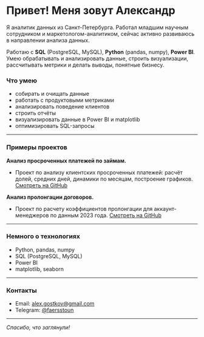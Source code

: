 # Привет! Меня зовут Александр

Я аналитик данных из Санкт-Петербурга. Работал младшим научным сотрудником и маркетологом-аналитиком, сейчас активно развиваюсь в направлении анализа данных.

Работаю с **SQL** (PostgreSQL, MySQL), **Python** (pandas, numpy), **Power BI**. Умею обрабатывать и анализировать данные, строить визуализации, рассчитывать метрики и делать выводы, понятные бизнесу.

### Что умею
- собирать и очищать данные
- работать с продуктовыми метриками
- анализировать поведение клиентов
- строить отчёты
- визуализировать данные в Power BI и matplotlib
- оптимизировать SQL-запросы

---

### Примеры проектов

**Анализ просроченных платежей по займам.**
- Проект по анализу клиентских просроченных платежей: расчёт долей, средних дней, динамики по месяцам, построение графиков.
[Смотреть на GitHub](https://github.com/faerstoun/overdue-payment-analysis)

**Анализ пролонгации договоров.**
- Проект по расчету коэффициентов пролонгации для аккаунт-менеджеров по данным 2023 года.
[Смотреть на GitHub](https://github.com/faerstoun/prolongation-analysis)
---

### Немного о технологиях

- Python, pandas, numpy  
- SQL (PostgreSQL, MySQL)  
- Power BI  
- matplotlib, seaborn  

---

### Контакты

- Email: alex.gostkov@gmail.com  
- Telegram: [@faersstoun](https://t.me/faersstoun)

---

_Спасибо, что заглянули!_
